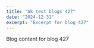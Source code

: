 ```yaml
---
title: "Ak test blogs 427"
date: "2024-12-31"
excerpt: "Excerpt for blog 427"
---
```


Blog content for blog 427